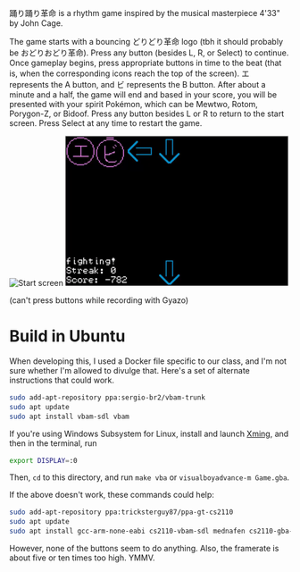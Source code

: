 踊り踊り革命 is a rhythm game inspired by the musical masterpiece 4'33" by John Cage.

The game starts with a bouncing どりどり革命 logo (tbh it should probably be おどりおどり革命). Press any button (besides L, R, or Select) to continue. Once gameplay begins, press appropriate buttons in time to the beat (that is, when the corresponding icons reach the top of the screen). エ represents the A button, and ビ represents the B button. After about a minute and a half, the game will end and based in your score, you will be presented with your spirit Pokémon, which can be Mewtwo, Rotom, Porygon-Z, or Bidoof. Press any button besides L or R to return to the start screen. Press Select at any time to restart the game.

<img src="images/Start.gif" alt="Start screen" width="400" height="269"/>

<img src="images/Gameplay.gif" alt="Gameplay" width="400" height="269"/>

(can't press buttons while recording with Gyazo)

# Build in Ubuntu

When developing this, I used a Docker file specific to our class, and I'm not sure whether I'm allowed to divulge that. Here's a set of alternate instructions that could work.

```bash
sudo add-apt-repository ppa:sergio-br2/vbam-trunk
sudo apt update
sudo apt install vbam-sdl vbam
```

If you're using Windows Subsystem for Linux, install and launch [Xming](https://sourceforge.net/projects/xming/), and then in the terminal, run
```bash
export DISPLAY=:0
```

Then, `cd` to this directory, and run `make vba` or `visualboyadvance-m Game.gba`.

If the above doesn't work, these commands could help:
```bash
sudo add-apt-repository ppa:tricksterguy87/ppa-gt-cs2110
sudo apt update
sudo apt install gcc-arm-none-eabi cs2110-vbam-sdl mednafen cs2110-gba-linker-script nin10kit
```

However, none of the buttons seem to do anything. Also, the framerate is about five or ten times too high. YMMV.